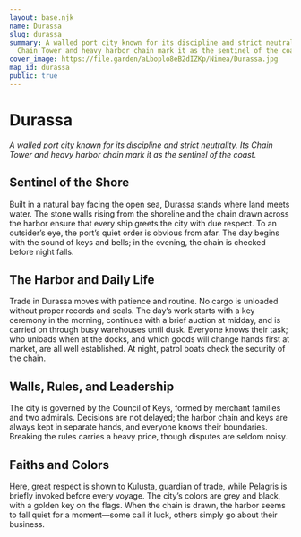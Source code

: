 ```yaml
---
layout: base.njk
name: Durassa
slug: durassa
summary: A walled port city known for its discipline and strict neutrality. Its
  Chain Tower and heavy harbor chain mark it as the sentinel of the coast.
cover_image: https://file.garden/aLboplo8eB2dIZKp/Nimea/Durassa.jpg
map_id: durassa
public: true
---
```

# **Durassa**

*A walled port city known for its discipline and strict neutrality. Its Chain Tower and heavy harbor chain mark it as the sentinel of the coast.*


## **Sentinel of the Shore**

Built in a natural bay facing the open sea, Durassa stands where land meets water. The stone walls rising from the shoreline and the chain drawn across the harbor ensure that every ship greets the city with due respect. To an outsider’s eye, the port’s quiet order is obvious from afar. The day begins with the sound of keys and bells; in the evening, the chain is checked before night falls.

## **The Harbor and Daily Life**

Trade in Durassa moves with patience and routine. No cargo is unloaded without proper records and seals. The day’s work starts with a key ceremony in the morning, continues with a brief auction at midday, and is carried on through busy warehouses until dusk. Everyone knows their task; who unloads when at the docks, and which goods will change hands first at market, are all well established. At night, patrol boats check the security of the chain.

## **Walls, Rules, and Leadership**

The city is governed by the Council of Keys, formed by merchant families and two admirals. Decisions are not delayed; the harbor chain and keys are always kept in separate hands, and everyone knows their boundaries. Breaking the rules carries a heavy price, though disputes are seldom noisy.

## **Faiths and Colors**

Here, great respect is shown to Kulusta, guardian of trade, while Pelagris is briefly invoked before every voyage. The city’s colors are grey and black, with a golden key on the flags. When the chain is drawn, the harbor seems to fall quiet for a moment—some call it luck, others simply go about their business.

